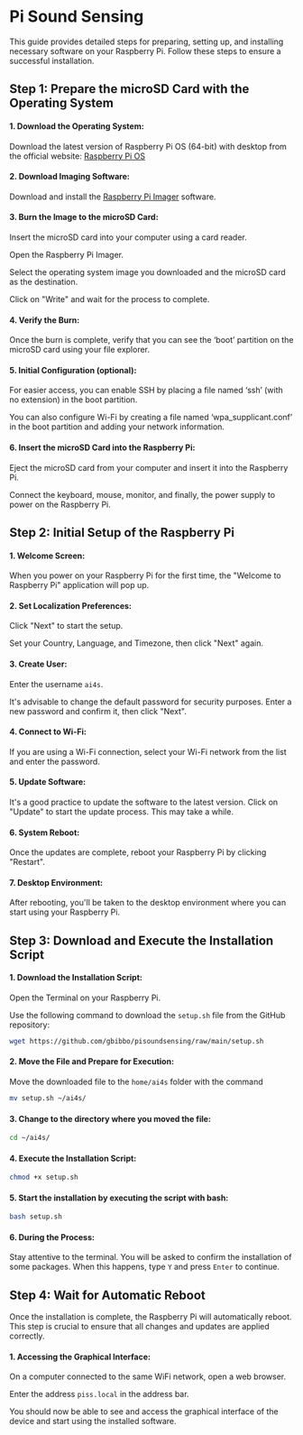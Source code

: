 # Pi Sound Sensing

This guide provides detailed steps for preparing, setting up, and installing necessary software on your Raspberry Pi. Follow these steps to ensure a successful installation.

## Step 1: Prepare the microSD Card with the Operating System 

#### 1. Download the Operating System: 
Download the latest version of Raspberry Pi OS (64-bit) with desktop from the official website: [Raspberry Pi OS](https://www.raspberrypi.org/software/operating-systems/)

#### 2. Download Imaging Software: 
Download and install the [Raspberry Pi Imager](https://www.raspberrypi.org/software/) software.

#### 3. Burn the Image to the microSD Card: 
Insert the microSD card into your computer using a card reader. 

Open the Raspberry Pi Imager. 

Select the operating system image you downloaded and the microSD card as the destination. 

Click on "Write" and wait for the process to complete. 

#### 4. Verify the Burn: 

Once the burn is complete, verify that you can see the ‘boot’ partition on the microSD card using your file explorer. 

#### 5. Initial Configuration (optional): 

For easier access, you can enable SSH by placing a file named ‘ssh’ (with no extension) in the boot partition. 

You can also configure Wi-Fi by creating a file named ‘wpa_supplicant.conf’ in the boot partition and adding your network information. 

#### 6. Insert the microSD Card into the Raspberry Pi: 

Eject the microSD card from your computer and insert it into the Raspberry Pi. 

Connect the keyboard, mouse, monitor, and finally, the power supply to power on the Raspberry Pi. 

 

## Step 2: Initial Setup of the Raspberry Pi 

  

#### 1. Welcome Screen: 

When you power on your Raspberry Pi for the first time, the "Welcome to Raspberry Pi" application will pop up. 

#### 2. Set Localization Preferences: 

 Click "Next" to start the setup. 

Set your Country, Language, and Timezone, then click "Next" again. 

#### 3. Create User: 

Enter the username `ai4s`. 

It's advisable to change the default password for security purposes. Enter a new password and confirm it, then click "Next". 

#### 4. Connect to Wi-Fi: 

If you are using a Wi-Fi connection, select your Wi-Fi network from the list and enter the password. 

#### 5. Update Software: 

It's a good practice to update the software to the latest version. Click on "Update" to start the update process. This may take a while. 

#### 6. System Reboot: 

Once the updates are complete, reboot your Raspberry Pi by clicking "Restart". 

#### 7. Desktop Environment: 

After rebooting, you'll be taken to the desktop environment where you can start using your Raspberry Pi.  

 

## Step 3: Download and Execute the Installation Script 

 
#### 1. Download the Installation Script: 

Open the Terminal on your Raspberry Pi. 

Use the following command to download the `setup.sh` file from the GitHub repository: 

 
```bash
wget https://github.com/gbibbo/pisoundsensing/raw/main/setup.sh 
```
 

#### 2. Move the File and Prepare for Execution: 

Move the downloaded file to the `home/ai4s` folder with the command 
```bash
mv setup.sh ~/ai4s/ 
```
 

#### 3. Change to the directory where you moved the file: 
```bash
cd ~/ai4s/ 
```
 

#### 4. Execute the Installation Script: 
```bash
chmod +x setup.sh 
```
#### 5. Start the installation by executing the script with bash: 
```bash
bash setup.sh 
```
#### 6. During the Process: 

Stay attentive to the terminal. You will be asked to confirm the installation of some packages. When this happens, type `Y` and press `Enter` to continue. 

 

## Step 4: Wait for Automatic Reboot 

Once the installation is complete, the Raspberry Pi will automatically reboot. This step is crucial to ensure that all changes and updates are applied correctly. 

#### 1. Accessing the Graphical Interface: 

On a computer connected to the same WiFi network, open a web browser. 

Enter the address `piss.local` in the address bar. 

You should now be able to see and access the graphical interface of the device and start using the installed software. 
